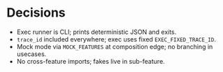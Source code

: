 # Decisions

- Exec runner is CLI; prints deterministic JSON and exits.
- `trace_id` included everywhere; exec uses fixed `EXEC_FIXED_TRACE_ID`.
- Mock mode via `MOCK_FEATURES` at composition edge; no branching in usecases.
- No cross-feature imports; fakes live in sub-feature.
